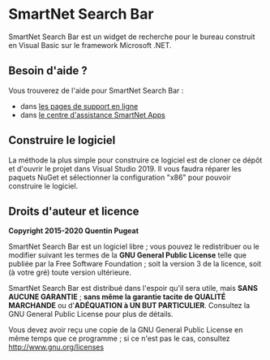 # SmartNet Search Bar

SmartNet Search Bar est un widget de recherche pour le bureau construit en Visual Basic sur le framework Microsoft .NET.

## Besoin d'aide ?

Vous trouverez de l'aide pour SmartNet Search Bar :
- dans [les pages de support en ligne](https://smartnetapps.quentinpugeat.fr/support/searchbar/)
- dans [le centre d'assistance SmartNet Apps](https://smartnetapps.quentinpugeat.fr/support)

## Construire le logiciel

La méthode la plus simple pour construire ce logiciel est de cloner ce dépôt et d'ouvrir le projet dans Visual Studio 2019.
Il vous faudra réparer les paquets NuGet et sélectionner la configuration "x86" pour pouvoir construire le logiciel.

## Droits d'auteur et licence

**Copyright 2015-2020 Quentin Pugeat**

SmartNet Search Bar est un logiciel libre ; vous pouvez le redistribuer ou le modifier suivant les termes de la **GNU General Public License** telle que publiée par la Free Software Foundation ; soit la version 3 de la licence, soit (à votre gré) toute version ultérieure.

SmartNet Search Bar est distribué dans l'espoir qu'il sera utile, mais **SANS AUCUNE GARANTIE** ; **sans même la garantie tacite de QUALITÉ MARCHANDE** ou d'**ADÉQUATION à UN BUT PARTICULIER**. Consultez la GNU General Public License pour plus de détails.

Vous devez avoir reçu une copie de la GNU General Public License en même temps que ce programme ; si ce n'est pas le cas, consultez <http://www.gnu.org/licenses>
